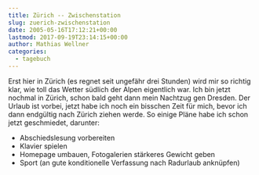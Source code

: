 ```yaml
---
title: Zürich -- Zwischenstation
slug: zuerich-zwischenstation
date: 2005-05-16T17:12:21+00:00
lastmod: 2017-09-19T23:14:15+00:00
author: Mathias Wellner
categories:
  - tagebuch
---
```

Erst hier in Zürich (es regnet seit ungefähr drei Stunden) wird mir so richtig klar, wie toll das Wetter südlich der Alpen eigentlich war. Ich bin jetzt nochmal in Zürich, schon bald geht dann mein Nachtzug gen Dresden. Der Urlaub ist vorbei, jetzt habe ich noch ein bisschen Zeit für mich, bevor ich dann endgültig nach Zürich ziehen werde. So einige Pläne habe ich schon jetzt geschmiedet, darunter:

  * Abschiedslesung vorbereiten
  * Klavier spielen
  * Homepage umbauen, Fotogalerien stärkeres Gewicht geben
  * Sport (an gute konditionelle Verfassung nach Radurlaub anknüpfen)